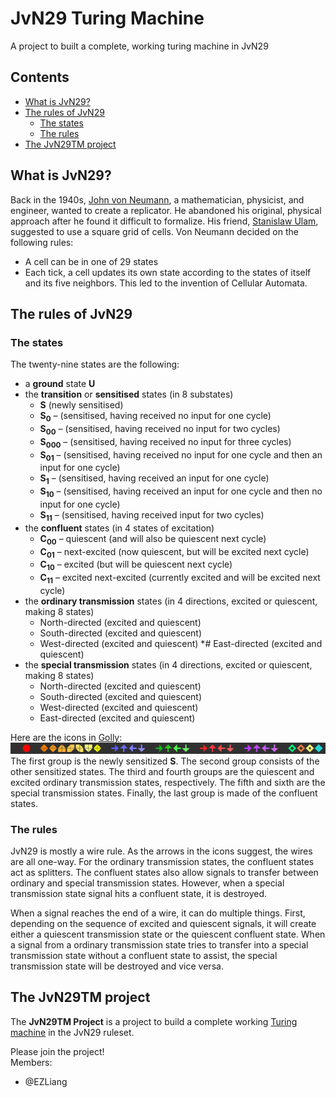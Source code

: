 # JvN29 Turing Machine
A project to built a complete, working turing machine in JvN29

## Contents
 * [What is JvN29?](#What-is-JvN29)
 * [The rules of JvN29](#The-rules-of-JvN29)
   * [The states](#The-states)
   * [The rules](#The-rules)
 * [The JvN29TM project](#The-JvN29TM-project)

## What is JvN29?
Back in the 1940s, [John von Neumann](https://en.wikipedia.org/wiki/John_von_Neumann), a mathematician, physicist, and engineer, wanted to create a replicator. He abandoned his original, physical approach after he found it difficult to formalize. His friend, [Stanislaw Ulam](https://en.wikipedia.org/wiki/Stanislaw_Ulam), suggested to use a square grid of cells. Von Neumann decided on the following rules:
 * A cell can be in one of 29 states
 * Each tick, a cell updates its own state according to the states of itself and its five neighbors.
This led to the invention of Cellular Automata.

## The rules of JvN29
### The states
The twenty-nine states are the following:
 * a **ground** state **U**
 * the **transition** or **sensitised** states (in 8 substates)
   * **S** (newly sensitised)
   * **S<sub>0</sub>** – (sensitised, having received no input for one cycle) 
   * **S<sub>00</sub>** – (sensitised, having received no input for two cycles) 
   * **S<sub>000</sub>** – (sensitised, having received no input for three cycles) 
   * **S<sub>01</sub>** – (sensitised, having received no input for one cycle and then an input for one cycle) 
   * **S<sub>1</sub>** – (sensitised, having received an input for one cycle) 
   * **S<sub>10</sub>** – (sensitised, having received an input for one cycle and then no input for one cycle) 
   * **S<sub>11</sub>** – (sensitised, having received input for two cycles) 
 * the **confluent** states (in 4 states of excitation) 
   * **C<sub>00</sub>** – quiescent (and will also be quiescent next cycle) 
   * **C<sub>01</sub>** – next-excited (now quiescent, but will be excited next cycle) 
   * **C<sub>10</sub>** – excited (but will be quiescent next cycle) 
   * **C<sub>11</sub>** – excited next-excited (currently excited and will be excited next cycle) 
 * the **ordinary transmission** states (in 4 directions, excited or quiescent, making 8 states)
   * North-directed (excited and quiescent) 
   * South-directed (excited and quiescent) 
   * West-directed (excited and quiescent) 
   *# East-directed (excited and quiescent) 
 * the **special transmission** states (in 4 directions, excited or quiescent, making 8 states)
   * North-directed (excited and quiescent)
   * South-directed (excited and quiescent)
   * West-directed (excited and quiescent)
   * East-directed (excited and quiescent)

Here are the icons in [Golly](https://golly.sourceforge.net):
![29 States of JvN29](assets/states.png)
The first group is the newly sensitized **S**. The second group consists of the other sensitized states. The third and fourth groups are the quiescent and excited ordinary transmission states, respectively. The fifth and sixth are the special transmission states. Finally, the last group is made of the confluent states.

### The rules
JvN29 is mostly a wire rule. As the arrows in the icons suggest, the wires are all one-way. For the ordinary transmission states, the confluent states act as splitters. The confluent states also allow signals to transfer between ordinary and special transmission states. However, when a special transmission state signal hits a confluent state, it is destroyed.

When a signal reaches the end of a wire, it can do multiple things. First, depending on the sequence of excited and quiescent signals, it will create either a quiescent transmission state or the quiescent confluent state. When a signal from a ordinary transmission state tries to transfer into a special transmission state without a confluent state to assist, the special transmission state will be destroyed and vice versa.

## The JvN29TM project
The **JvN29TM Project** is a project to build a complete working [Turing machine](https://en.wikipedia.org/wiki/Turing_machine) in the JvN29 ruleset.

Please join the project!<br />
Members:
 * @EZLiang
